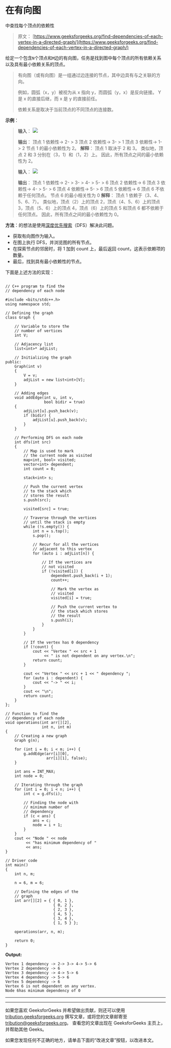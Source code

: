 # 在有向图

中查找每个顶点的依赖性

> 原文： [https://www.geeksforgeeks.org/find-dependencies-of-each-vertex-in-a-directed-graph/](https://www.geeksforgeeks.org/find-dependencies-of-each-vertex-in-a-directed-graph/)

给定一个包含`N`个顶点和`M`边的有向图，任务是找到图中每个顶点的所有依赖关系以及具有最小依赖关系的顶点。

> 有向图（或有向图）是一组通过边连接的节点，其中边具有与之关联的方向。
> 
> 例如，圆弧（x，y）被视为从 x 指向 y，而圆弧（y，x）是反向链接。 Y 是 x 的直接后继，而 x 是 y 的直接前任。
> 
> 依赖关系是取决于当前顶点的不同顶点的连接数。

**示例**：

> **输入**：
> [![](img/f144eb1cb17a15ceb777429631beb70f.png)](https://media.geeksforgeeks.org/wp-content/uploads/20200522225042/graph.jpeg)
> 
> **输出**：
> 顶点 1 依赖性-> 2- > 3
> 顶点 2 依赖性-> 3- > 1
> 顶点 3 依赖性-> 1- > 2
> 节点 1 的最小依赖性为 2。
> **解释**：
> 顶点 1 取决于 2 和 3。
> 类似地，顶点 2 和 3 分别在（3，1）和（1，2）上。
> 因此，所有顶点之间的最小依赖性为 2。
> 
> **输入**：
> [![](img/04f29273cfdc8e9a194954280fdf827f.png)](https://media.geeksforgeeks.org/wp-content/uploads/20200526220511/graph2.jpeg)
> 
> **输出**：
> 顶点 1 依赖性-> 2- > 3- > 4- > 5- > 6
> 顶点 2 依赖性-> 6
> 顶点 3 依赖性-> 4- > 5- > 6
> 顶点 4 依赖性-> 5- > 6
> 顶点 5 依赖性-> 6
> 顶点 6 不依赖于任何顶点。
> 节点 6 的最小相关性为 0
> **解释**：
> 顶点 1 依赖于（3、4、5、6、7）。 类似地，顶点（2）上的顶点 2，顶点（4、5、6）上的顶点 3，顶点（5、6）上的顶点 4，顶点（6）上的顶点 5 和顶点 6 都不依赖于任何顶点。
> 因此，所有顶点之间的最小依赖性为 0。

**方法**：的想法是使用[深度优先搜索](https://www.geeksforgeeks.org/depth-first-search-or-dfs-for-a-graph/)（DFS）解决此问题。

*   获取有向图作为输入。
*   在图上执行 DFS，并浏览图的所有节点。
*   在探索节点的邻居时，将 1 加到 count 上，最后返回 count，这表示依赖项的数量。
*   最后，找到具有最小依赖性的节点。

下面是上述方法的实现：

```

// C++ program to find the 
// dependency of each node 

#include <bits/stdc++.h> 
using namespace std; 

// Defining the graph 
class Graph { 

    // Variable to store the 
    // number of vertices 
    int V; 

    // Adjacency list 
    list<int>* adjList; 

    // Initializing the graph 
public: 
    Graph(int v) 
    { 
        V = v; 
        adjList = new list<int>[V]; 
    } 

    // Adding edges 
    void addEdge(int u, int v, 
                 bool bidir = true) 
    { 
        adjList[u].push_back(v); 
        if (bidir) { 
            adjList[u].push_back(v); 
        } 
    } 

    // Performing DFS on each node 
    int dfs(int src) 
    { 
        // Map is used to mark 
        // the current node as visited 
        map<int, bool> visited; 
        vector<int> dependent; 
        int count = 0; 

        stack<int> s; 

        // Push the current vertex 
        // to the stack which 
        // stores the result 
        s.push(src); 

        visited[src] = true; 

        // Traverse through the vertices 
        // until the stack is empty 
        while (!s.empty()) { 
            int n = s.top(); 
            s.pop(); 

            // Recur for all the vertices 
            // adjacent to this vertex 
            for (auto i : adjList[n]) { 

                // If the vertices are 
                // not visited 
                if (!visited[i]) { 
                    dependent.push_back(i + 1); 
                    count++; 

                    // Mark the vertex as 
                    // visited 
                    visited[i] = true; 

                    // Push the current vertex to 
                    // the stack which stores 
                    // the result 
                    s.push(i); 
                } 
            } 
        } 

        // If the vertex has 0 dependency 
        if (!count) { 
            cout << "Vertex " << src + 1 
                 << " is not dependent on any vertex.\n"; 
            return count; 
        } 

        cout << "Vertex " << src + 1 << " dependency "; 
        for (auto i : dependent) { 
            cout << "-> " << i; 
        } 
        cout << "\n"; 
        return count; 
    } 
}; 

// Function to find the 
// dependency of each node 
void operations(int arr[][2], 
                int n, int m) 
{ 
    // Creating a new graph 
    Graph g(n); 

    for (int i = 0; i < m; i++) { 
        g.addEdge(arr[i][0], 
                  arr[i][1], false); 
    } 

    int ans = INT_MAX; 
    int node = 0; 

    // Iterating through the graph 
    for (int i = 0; i < n; i++) { 
        int c = g.dfs(i); 

        // Finding the node with 
        // minimum number of 
        // dependency 
        if (c < ans) { 
            ans = c; 
            node = i + 1; 
        } 
    } 
    cout << "Node " << node 
         << "has minimum dependency of "
         << ans; 
} 

// Driver code 
int main() 
{ 
    int n, m; 

    n = 6, m = 6; 

    // Defining the edges of the 
    // graph 
    int arr[][2] = { { 0, 1 }, 
                     { 0, 2 }, 
                     { 2, 3 }, 
                     { 4, 5 }, 
                     { 3, 4 }, 
                     { 1, 5 } }; 

    operations(arr, n, m); 

    return 0; 
} 

```

**Output:**

```
Vertex 1 dependency -> 2-> 3-> 4-> 5-> 6
Vertex 2 dependency -> 6
Vertex 3 dependency -> 4-> 5-> 6
Vertex 4 dependency -> 5-> 6
Vertex 5 dependency -> 6
Vertex 6 is not dependent on any vertex.
Node 6has minimum dependency of 0

```



* * *

* * *

如果您喜欢 GeeksforGeeks 并希望做出贡献，则还可以使用 [tribution.geeksforgeeks.org](https://contribute.geeksforgeeks.org/) 撰写文章，或将您的文章邮寄至 tribution@geeksforgeeks.org。 查看您的文章出现在 GeeksforGeeks 主页上，并帮助其他 Geeks。

如果您发现任何不正确的地方，请单击下面的“改进文章”按钮，以改进本文。